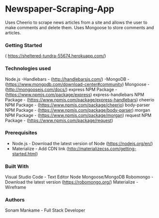 # Newspaper-Scraping-App

 Uses Cheerio to scrape news articles from a site and allows the user to make comments and delete them. Uses Mongoose to store comments and articles.

### Getting Started
( https://sheltered-tundra-55674.herokuapp.com/)

### Technologies used
Node.js
-Handlebars - (http://handlebarsjs.com/)
-MongoDB - (https://www.mongodb.com/download-center#community)
Mongoose - (http://mongoosejs.com/docs/)
express NPM Package - (https://www.npmjs.com/package/express)
express-handlebars NPM Package - (https://www.npmjs.com/package/express-handlebars)
cheerio NPM Package - (https://www.npmjs.com/package/cheerio)
body-parser NPM Package - (https://www.npmjs.com/package/body-parser)
morgan NPM Package - (https://www.npmjs.com/package/morgan)
request NPM Package - (https://www.npmjs.com/package/request)

### Prerequisites
- Node.js - Download the latest version of Node (https://nodejs.org/en/)
- Materialize - Add CDN link (http://materializecss.com/getting-started.html)

### Built With
Visual Studio Code - Text Editor
Node
Mongoose/MongoDB
Robomongo - Download the latest version (https://robomongo.org/)
Materialize - Wireframe

### Authors
Sonam Mankame - Full Stack Developer
